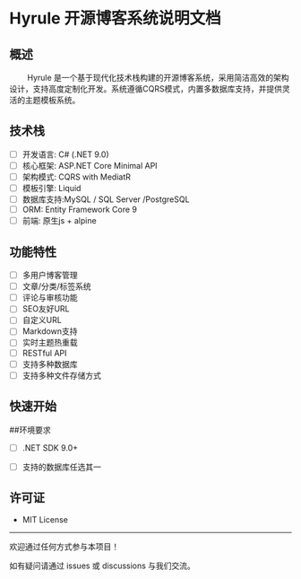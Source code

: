 # Hyrule 开源博客系统说明文档



## 概述

&#8195;&#8195; Hyrule 是一个基于现代化技术栈构建的开源博客系统，采用简洁高效的架构设计，支持高度定制化开发。系统遵循CQRS模式，内置多数据库支持，并提供灵活的主题模板系统。

## 技术栈

- [ ] 开发语言: C# (.NET 9.0)
- [ ] 核心框架: ASP.NET Core Minimal API
- [ ] 架构模式: CQRS with MediatR
- [ ] 模板引擎: Liquid
- [ ] 数据库支持:MySQL / SQL Server /PostgreSQL
- [ ] ORM: Entity Framework Core 9
- [ ] 前端: 原生js + alpine

## 功能特性

- [ ] 多用户博客管理
- [ ] 文章/分类/标签系统
- [ ] 评论与审核功能
- [ ] SEO友好URL
- [ ] 自定义URL
- [ ] Markdown支持
- [ ] 实时主题热重载
- [ ] RESTful API
- [ ] 支持多种数据库
- [ ] 支持多种文件存储方式

## 快速开始

##环境要求
- [ ] .NET SDK 9.0+
- [ ] 支持的数据库任选其一



## 许可证
 - MIT License

 ---

欢迎通过任何方式参与本项目！

如有疑问请通过 issues 或 discussions 与我们交流。